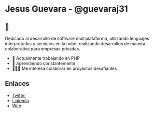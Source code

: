 # Jesus Guevara - @guevaraj31

## 👋

Dedicado al desarrollo de software multiplataforma, 
utilizando lenguajes interpretados y servicios en la nube, 
realizando desarrollos de manera colaborativa para empresas privadas.

- 🔭 Actualmente trabajando en PHP
- 🌱 Aprendiendo constantemente
- 👨🏼‍💻 Me interesa colaborar en proyectos desafiantes

## Enlaces

- [Twitter](https://twitter.com/JesusA231)
- [Linkedin](https://www.linkedin.com/in/jesus-guevara-7617aa90/)
- [Web](https://guevaraj31.github.io/)
